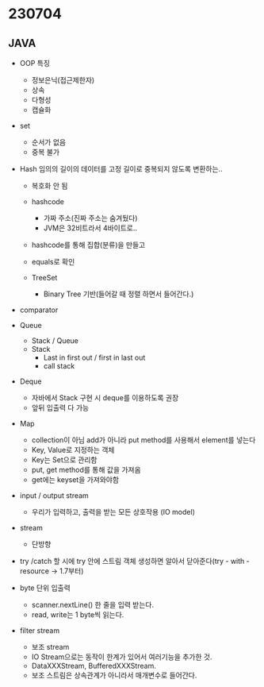 ﻿
# 230704

## JAVA

  - OOP 특징
    - 정보은닉(접근제한자)
    - 상속
    - 다형성
    - 캡슐화

  - set
    - 순서가 없음
    - 중복 불가

  - Hash 임의의 길이의 데이터를 고정 길이로 중복되지 않도록 변환하는..
    - 복호화 안 됨

    - hashcode
      - 가짜 주소(진짜 주소는 숨겨뒀다)
      - JVM은 32비트라서 4바이트로..
    - hashcode를 통해 집합(분류)을 만들고
    - equals로 확인 


    - TreeSet
      - Binary Tree 기반(들어갈 때 정렬 하면서 들어간다.)

  - comparator
  
  - Queue
    - Stack / Queue
    - Stack
      - Last in first out / first in last out
      - call stack
    

  - Deque
    - 자바에서 Stack 구현 시 deque를 이용하도록 권장
    - 앞뒤 입출력 다 가능


  - Map
    - collection이 아님 add가 아니라 put method를 사용해서 element를 넣는다
    - Key, Value로 지정하는 객체
    - Key는 Set으로 관리함
    - put, get method를 통해 값을 가져옴
    - get에는 keyset을 가져와야함


  - input / output stream
    - 우리가 입력하고, 출력을 받는 모든 상호작용 (IO model)
  - stream
    - 단방향

  - try /catch 할 시에 try 안에 스트림 객체 생성하면 알아서 닫아준다(try - with - resource  -> 1.7부터)

  - byte 단위 입출력
    - scanner.nextLine() 한 줄을 입력 받는다.
    - read, write는 1 byte씩 읽는다.

  - filter stream
    - 보조 stream
    - IO Stream으로는 동작이 한계가 있어서 여러기능을 추가한 것.
    - DataXXXStream, BufferedXXXStream.
    - 보조 스트림은 상속관계가 아니라서 매개변수로 들어간다.








